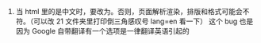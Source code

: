 1. 当 html 里的<title></title>是中文时，<html lang="en">要改为<html lang="zh">。否则，页面解析渲染，排版和格式可能会不符。（可以改 21 文件夹里打印倒三角感叹号 lang=en 看一下）
   这个 bug 也是因为 Google 自带翻译有一个选项是一律翻译英语引起的
